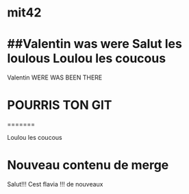 # mit42

##Valentin was were 
Salut les loulous
Loulou les coucous
=======
Valentin WERE WAS BEEN THERE


POURRIS TON GIT
=======
=======

Loulou les coucous

Nouveau contenu de merge
=======

Salut!!! Cest flavia !!! de nouveaux
